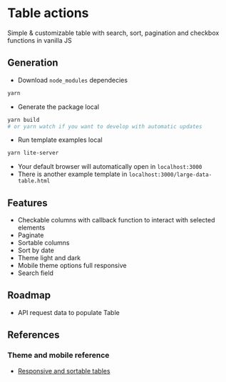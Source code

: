 # Table actions

Simple & customizable table with search, sort, pagination and checkbox functions in vanilla JS

## Generation

- Download `node_modules` dependecies

```bash
yarn
```

- Generate the package local

```bash
yarn build
# or yarn watch if you want to develop with automatic updates
```

- Run template examples local

```bash
yarn lite-server
```

- Your default browser will automatically open in `localhost:3000`
- There is another example template in `localhost:3000/large-data-table.html`

## Features

- Checkable columns with callback function to interact with selected elements
- Paginate
- Sortable columns
- Sort by date
- Theme light and dark
- Mobile theme options full responsive
- Search field

## Roadmap

- API request data to populate Table

## References

### Theme and mobile reference
- [Responsive and sortable tables](https://codepen.io/mlegakis/pen/jBYPGr)
